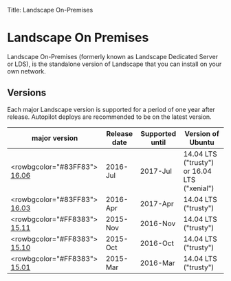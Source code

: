 Title: Landscape On-Premises

# Landscape On Premises


Landscape On-Premises (formerly known as Landscape Dedicated Server or LDS), is the 
standalone version of Landscape that you can install on your own network.

## Versions

Each major Landscape version is supported for a period of one year after release. 
Autopilot deploys are recommended to be on the latest version.

| major version                 | Release date | Supported until | Version of Ubuntu    |
|-------------------------------|--------------|-----------------|----------------------|
|<rowbgcolor="#83FF83"> [16.06] | 2016-Jul     | 2017-Jul        | 14.04 LTS ("trusty") or 16.04 LTS ("xenial") |
|<rowbgcolor="#83FF83"> [16.03] | 2016-Apr     | 2017-Apr        | 14.04 LTS ("trusty") |
|<rowbgcolor="#FF8383"> [15.11] | 2015-Nov     | 2016-Nov        | 14.04 LTS ("trusty") |
|<rowbgcolor="#FF8383"> [15.10] | 2015-Oct     | 2016-Oct        | 14.04 LTS ("trusty") |
|<rowbgcolor="#FF8383"> [15.01] | 2015-Mar     | 2016-Mar        | 14.04 LTS ("trusty") |





[16.06]:  ./release-notes.md#16.06
[16.03]:  ./release-notes.md#16.03
[15.11]:  ./release-notes.md#15.11
[15.10]:  ./release-notes.md#15.10
[15.01]:  ./release-notes.md#15.01
